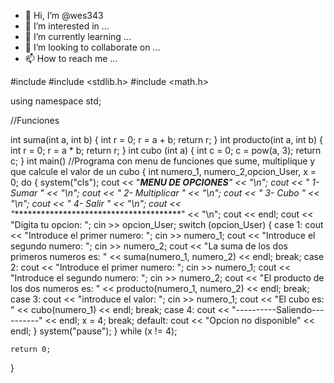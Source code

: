 - 👋 Hi, I’m @wes343
- 👀 I’m interested in ...
- 🌱 I’m currently learning ...
- 💞️ I’m looking to collaborate on ...
- 📫 How to reach me ...

#include <iostream>
#include <stdlib.h>
#include <math.h>

using namespace std;

//Funciones

int suma(int a, int b) 
{
	int r = 0;
	r = a + b;
	return r;
}
int producto(int a, int b)
{
	int r = 0;
	r = a * b;
	return r;
}
int cubo (int a)
{
	int c = 0;
	c = pow(a, 3);
	return c;
}
int main()
//Programa con menu de funciones que sume, multiplique y que calcule el valor de un cubo
{
	int numero_1, numero_2,opcion_User, x = 0;
	do {
		system("cls");
		cout << "************MENU DE OPCIONES***********" << "\n";
		cout << "	1- Sumar					    		" << "\n";
		cout << "	2- Multiplicar						" << "\n";
		cout << "	3- Cubo							    	" << "\n";
		cout << "	4- Salir							    " << "\n";
		cout << "***************************************" << "\n";
		cout << endl;
		cout << "Digita tu opcion: ";
		cin >> opcion_User;
		switch (opcion_User)
		{
		case 1:
			cout << "Introduce el primer numero: ";
			cin >> numero_1;
			cout << "Introduce el segundo numero: ";
			cin >> numero_2;
			cout << "La suma de los dos primeros numeros es: " << suma(numero_1, numero_2) << endl;
			break;
		case 2:
			cout << "Introduce el primer numero: ";
			cin >> numero_1;
			cout << "Introduce el segundo numero: ";
			cin >> numero_2;
			cout << "El producto de los dos numeros es: " << producto(numero_1, numero_2) << endl;
			break;
		case 3:
			cout << "introduce el valor: ";
			cin >> numero_1;
			cout << "El cubo es: " << cubo(numero_1) << endl;
			break;
		case 4:
			cout << "----------Saliendo----------" << endl;
			x = 4;
			break;
		default:
				cout << "Opcion no disponible" << endl;
		}
		system("pause");
	} while (x != 4);
	
	return 0;
}
